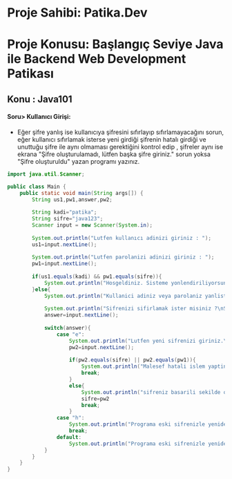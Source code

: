 # Proje Sahibi: Patika.Dev 
# Proje Konusu: Başlangıç Seviye Java ile Backend Web Development Patikası
## Konu : Java101

#### Soru> Kullanıcı Girişi:
- Eğer şifre yanlış ise kullanıcıya şifresini sıfırlayıp sıfırlamayacağını sorun, eğer kullanıcı sıfırlamak isterse yeni girdiği şifrenin hatalı girdiği ve unuttuğu şifre ile aynı olmaması gerektiğini kontrol edip , şifreler aynı ise ekrana "Şifre oluşturulamadı, lütfen başka şifre giriniz." sorun yoksa "Şifre oluşturuldu" yazan programı yazınız.


```java
import java.util.Scanner;

public class Main {
    public static void main(String args[]) {
        String us1,pw1,answer,pw2;
        
        String kadi="patika";
        String sifre="java123";
        Scanner input = new Scanner(System.in);
        
        System.out.println("Lutfen kullanıcı adinizi giriniz : ");
        us1=input.nextLine();
        
        System.out.println("Lutfen parolanizi adinizi giriniz : ");
        pw1=input.nextLine();
        
        if(us1.equals(kadi) && pw1.equals(sifre)){
            System.out.println("Hosgeldiniz. Sisteme yonlendiriliyorsunuz.");
        }else{
            System.out.println("Kullanici adiniz veya parolaniz yanlistir.");
            
            System.out.println("Sifrenizi sifirlamak ister misiniz ?\nSifrenizi sifirlamak icin e,devam etmek icin h yaziniz.");
            answer=input.nextLine();
            
            switch(answer){
                case "e":
                    System.out.println("Lutfen yeni sifrenizi giriniz.\n1-)Yeni sifreniz eski sifreniz ile ayni olamaz.\n2-)Az once girdiginiz hatali sifre kabul edilmez.\nLutfen daha onec kullanmadiginiz bir sifre olusturunuz.");
                    pw2=input.nextLine();
                    
                    if(pw2.equals(sifre) || pw2.equals(pw1)){
                        System.out.println("Malesef hatali islem yaptiniz.\nEski sifrenizi veya az once girdiginiz hatali sifreyi girmis olabilirsiniz.Yeniden baglanmayi deneyebilirsiniz.");
                        break;
                    }
                    else{
                        System.out.println("sifreniz basarili sekilde olusturulmustur.");
                        sifre=pw2
                        break;
                    }
                case "h":
                    System.out.println("Programa eski sifrenizle yeniden baglanmayi deneyebilirsiniz.");
                    break;
                default:
                    System.out.println("Programa eski sifrenizle yeniden baglanmayi deneyebilirsiniz.");
            }
        }        
    }
}
```
